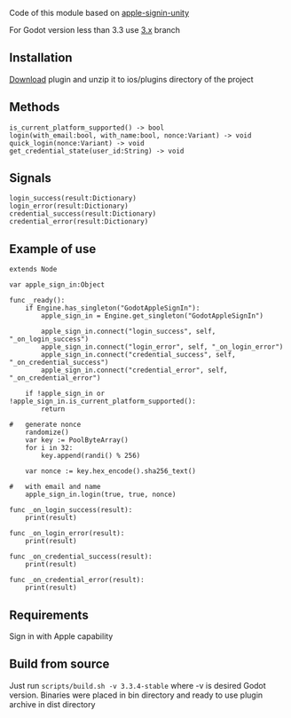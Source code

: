 Code of this module based on [apple-signin-unity](https://github.com/lupidan/apple-signin-unity)

For Godot version less than 3.3 use [3.x](https://github.com/Wild-Pluto/godot-apple-signin/tree/3.x) branch

## Installation
[Download](https://github.com/Wild-Pluto/godot-apple-signin/releases/download/2.0.0/Prebuilt.plugin.for.Godot.v3.3.zip) plugin and unzip it to ios/plugins directory of the project

## Methods

```gdscript
is_current_platform_supported() -> bool
login(with_email:bool, with_name:bool, nonce:Variant) -> void
quick_login(nonce:Variant) -> void
get_credential_state(user_id:String) -> void
```

## Signals

```gdscript
login_success(result:Dictionary)
login_error(result:Dictionary)
credential_success(result:Dictionary)
credential_error(result:Dictionary)
```

## Example of use

```gdscript
extends Node

var apple_sign_in:Object

func _ready():
	if Engine.has_singleton("GodotAppleSignIn"):
		apple_sign_in = Engine.get_singleton("GodotAppleSignIn")
		
		apple_sign_in.connect("login_success", self, "_on_login_success")
		apple_sign_in.connect("login_error", self, "_on_login_error")
		apple_sign_in.connect("credential_success", self, "_on_credential_success")
		apple_sign_in.connect("credential_error", self, "_on_credential_error")
		
	if !apple_sign_in or !apple_sign_in.is_current_platform_supported():
		return
	
#	generate nonce
	randomize()
	var key := PoolByteArray()
	for i in 32:
		key.append(randi() % 256)
		
	var nonce := key.hex_encode().sha256_text()
	
#	with email and name
	apple_sign_in.login(true, true, nonce)
	
func _on_login_success(result):
	print(result)
	
func _on_login_error(result):
	print(result)
	
func _on_credential_success(result):
	print(result)
	
func _on_credential_error(result):
	print(result)
```

## Requirements

Sign in with Apple capability

## Build from source

Just run
`scripts/build.sh -v 3.3.4-stable` where -v is desired Godot version. Binaries were placed in bin directory and ready to
use plugin archive in dist directory
